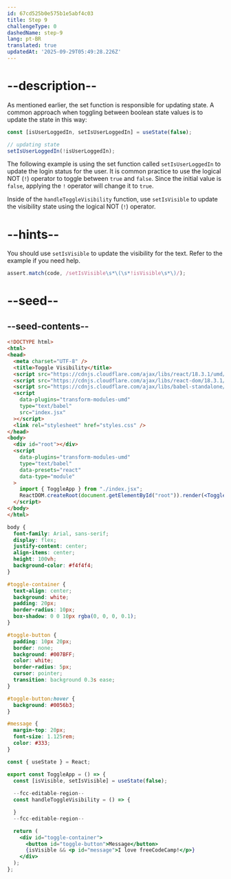 ```yaml
---
id: 67cd525b0e575b1e5abf4c03
title: Step 9
challengeType: 0
dashedName: step-9
lang: pt-BR
translated: true
updatedAt: '2025-09-29T05:49:28.226Z'
---
```


# --description--

As mentioned earlier, the set function is responsible for updating state. A common approach when toggling between boolean state values is to update the state in this way:

```js
const [isUserLoggedIn, setIsUserLoggedIn] = useState(false);

// updating state
setIsUserLoggedIn(!isUserLoggedIn);
```

The following example is using the set function called `setIsUserLoggedIn` to update the login status for the user. It is common practice to use the logical NOT (`!`) operator to toggle between `true` and `false`. Since the initial value is `false`, applying the `!` operator will change it to `true`.

Inside of the `handleToggleVisibility` function, use `setIsVisible` to update the visibility state using the logical NOT (`!`) operator. 

# --hints--

You should use `setIsVisible` to update the visibility for the text. Refer to the example if you need help.

```js
assert.match(code, /setIsVisible\s*\(\s*!isVisible\s*\)/);  
```

# --seed--

## --seed-contents--

```html
<!DOCTYPE html>
<html>
<head>
  <meta charset="UTF-8" />
  <title>Toggle Visibility</title>
  <script src="https://cdnjs.cloudflare.com/ajax/libs/react/18.3.1/umd/react.development.min.js"></script>
  <script src="https://cdnjs.cloudflare.com/ajax/libs/react-dom/18.3.1/umd/react-dom.development.min.js"></script>
  <script src="https://cdnjs.cloudflare.com/ajax/libs/babel-standalone/7.26.5/babel.min.js"></script>
  <script 
    data-plugins="transform-modules-umd"
    type="text/babel"
    src="index.jsx"
  ></script>
  <link rel="stylesheet" href="styles.css" />
</head>
<body>
  <div id="root"></div>
  <script
    data-plugins="transform-modules-umd"
    type="text/babel"
    data-presets="react"
    data-type="module"
  >
    import { ToggleApp } from "./index.jsx";
    ReactDOM.createRoot(document.getElementById("root")).render(<ToggleApp />);
  </script>
</body>
</html>
```

```css
body {
  font-family: Arial, sans-serif;
  display: flex;
  justify-content: center;
  align-items: center;
  height: 100vh;
  background-color: #f4f4f4;
}

#toggle-container {
  text-align: center;
  background: white;
  padding: 20px;
  border-radius: 10px;
  box-shadow: 0 0 10px rgba(0, 0, 0, 0.1);
}

#toggle-button {
  padding: 10px 20px;
  border: none;
  background: #007BFF;
  color: white;
  border-radius: 5px;
  cursor: pointer;
  transition: background 0.3s ease;
}

#toggle-button:hover {
  background: #0056b3;
}

#message {
  margin-top: 20px;
  font-size: 1.125rem;
  color: #333;
}
```

```jsx
const { useState } = React;

export const ToggleApp = () => {
  const [isVisible, setIsVisible] = useState(false);
  
  --fcc-editable-region--
  const handleToggleVisibility = () => {

  }
  --fcc-editable-region--

  return (
    <div id="toggle-container">
      <button id="toggle-button">Message</button>
      {isVisible && <p id="message">I love freeCodeCamp!</p>}
    </div>
  );
};
```
